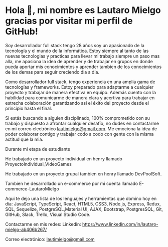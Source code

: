 # Hola 👋, mi nombre es Lautaro Mielgo gracias por visitar mi perfil de GitHub! 

Soy desarrollador full stack tengo 28 años soy un apasionado de la tecnología y el mundo de la informática.
Estoy siempre al tanto de las nuevas tecnologias y practicas para llevar mi trabajo siempre un paso mas alla, me apasiona la idea de aprender y de trabajar en grupos en donde pueda aportar mis conocimientos y aprender tambien de los conocimientos de los demas para seguir creciendo dia a dia.

Como desarrollador full stack, tengo experiencia en una amplia gama de tecnologías y frameworks. Estoy preparado para adaptarme a cualquier proyecto y trabajar de manera efectiva en equipo. Además cuento con la habilidad para comunicarme de manera clara y acertiva para trabajar en estrecha colaboración garantizando asi el éxito del proyecto desde el principio hasta el final.

Si estás buscando a alguien disciplinado, 100% comprometido con su trabajo y dispuesto a afrontar cualquier desafío, no dudes en contactarme en mi correo electrónico lautimielgo@gmail.com.
Me emociona la idea de poder colaborar contigo y trabajar codo a codo con gente con la misma actitud que la mia.

 Durante mi etapa de estudiante

 He trabajado en un proyecto individual en henry llamado ProyectoIndividual_VideoGames

 He trabajado en un proyecto grupal tambien en henry llamado DevPoolSoft.
 
 Tambien he desarrollado un e-commerce por mi cuenta llamado  E-commerce-LautaroMielgo


Aqui te dejo una lista de los lenguajes y herramientas que domino hoy en dia:
JavaScript, TypeScript, React, HTML5, CSS3, Node.js, Express, Redux, SQL, Sequelize, PostgreSQL,Material UI, AJAX, Bootstrap, PostgresSQL, Git, GitHub, Slack, Trello, Visual Studio Code.

Contactarme en mis redes:
Linkedin: https://www.linkedin.com/in/lautaro-mielgo-ab406b267/

Correo electrónico: lautimielgo@gmail.com


